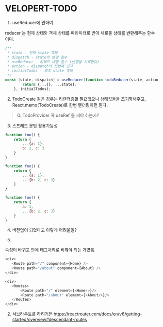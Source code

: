 # VELOPERT-TODO

1. useReducer에 관하여

reducer 는 현재 상태와 객체 상태를 파라미터로 받아 새로운 상태를 반환해주는 함수이다.

```js
/**
 * state - 현재 state 객체
 * dispatch - state의 변경 함수
 * useReducer - 리액트 내장 함수 (변경을 기록한다)
 * action - dispatch의 첫번째 인자
 * initialTodos - 최초 state 객체
 */
const [state, dispatch] = useReducer(function todoReducer(state, action) {
        return {...{}, ...state};
    }, initialTodos);

```

2. TodoCreate 같은 경우는 리렌더링할 필요없으니 상태값들을 초기화해주고,  
   React.memo(TodoCreate)로 한번 렌더링하면 된다.

> Q. TodoProvider 꼭 useRef 를 써야 하는가?

3. 스프레드 문법 활용가능성

```js
function foo() {
    return {
        ...{a: 1}, 
        b: 2, c: 3
    }
}

function foo() {
    return {
        ...{a: 1},
        ...{b: 2, c: 3}
    }
}

function foo() {
    return {
        a: 1,
        ...{b: 2, c: 3}
    }
}
```

4. 버전업이 되었다고 이렇게 어려울일?

1.
속성이 바뀌고
안에 태그처리로 바꿔야 되는 거였음.
```js
<div>
   <Route path="/" component={Home} />
   <Route path="/about" component={About} />
</div>

<div>
   <Routes>
       <Route path="/" element={<Home/>}/>
       <Route path="/about" element={<About/>}/>
   </Routes>
</div>

```

2. 서브라우트를 하려거든
   https://reactrouter.com/docs/en/v6/getting-started/overview#descendant-routes
